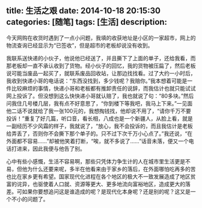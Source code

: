 title: 生活之艰
date: 2014-10-18 20:15:30
categories: [随笔]
tags: [生活]
description: 
---
今天网购在收货时遇到了一点小问题，我填的收获地址是小区的一家超市，网上的物流查询已经显示为“已签收”，但是超市的老板却说没有收到。

我联系送快递的小伙子，他说他已经送了，并且撕下了上面的单子，还给我看，而那老板却一直不承认收到了货物。经小伙子的回忆，我的货物被压扁了，然后老板说可能当废品一起买了，就联系废品回收站，让那边找找看。过了大约一小时后，我收到快递小哥的电话说：“东西没找到，多少钱呢？我赔你。”我本想着可能是一件比较麻烦的事情，快递小哥和老板都有推卸责任的说辞，而我估计也就只能试试网上投诉了。但没想到这么快快递小哥就认赔了，我也就说了句：“80多块。”然后问我住几号楼几层，我有点不好意思了，“你到楼下等我吧，我马上下来。”一见面他二话不说就给了我一张100元的，我想掏钱找，他却说不用了，“请你千万不要投诉！”重复了好几篇，听口音，看长相，八成也是一个新疆人，从脸上看，就是一副经历不少风霜的样子，我就说了，“放心，我不会投诉的，而且我估计是老板给弄丢了，否则你不会撕下那个单子的。只不过下次千万小心点了。”我还说，“在外面都不容易……”却被他笑着打断，“唉，就不多说了……”话音未落，便又一个电话打进来，因此我便与他告了别。

心中有些小感慨，生活不容易啊，那些只凭体力争生计的人在城市里生活更是不易，但他为什么还要来呢，多半在他看来由于家乡的落后，在外面哪怕吃再多的苦也比在家乡更有希望。国家现代化进程在各个地区的极大不一致发展造成了地区贫富的诧异，也驱使着人口就、资源等更大、更多地流向富裕地区，造成更大的落差。可如果你要想追问这是谁造成的呢？是现代化本身呢？还是别的呢？这又是一个不小的问题了。